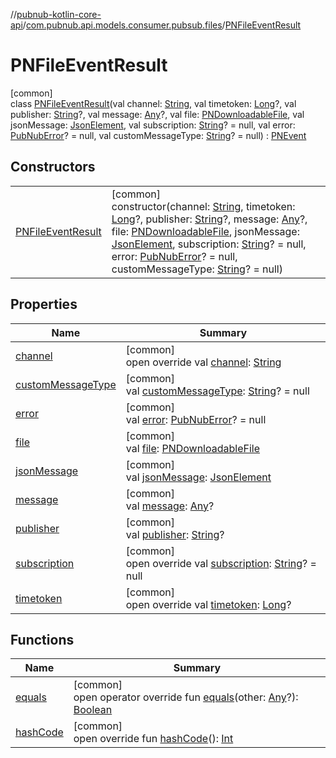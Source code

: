 //[pubnub-kotlin-core-api](../../../index.md)/[com.pubnub.api.models.consumer.pubsub.files](../index.md)/[PNFileEventResult](index.md)

# PNFileEventResult

[common]\
class [PNFileEventResult](index.md)(val channel: [String](https://kotlinlang.org/api/latest/jvm/stdlib/kotlin-stdlib/kotlin/-string/index.html), val timetoken: [Long](https://kotlinlang.org/api/latest/jvm/stdlib/kotlin-stdlib/kotlin/-long/index.html)?, val publisher: [String](https://kotlinlang.org/api/latest/jvm/stdlib/kotlin-stdlib/kotlin/-string/index.html)?, val message: [Any](https://kotlinlang.org/api/latest/jvm/stdlib/kotlin-stdlib/kotlin/-any/index.html)?, val file: [PNDownloadableFile](../../com.pubnub.api.models.consumer.files/-p-n-downloadable-file/index.md), val jsonMessage: [JsonElement](../../com.pubnub.api/-json-element/index.md), val subscription: [String](https://kotlinlang.org/api/latest/jvm/stdlib/kotlin-stdlib/kotlin/-string/index.html)? = null, val error: [PubNubError](../../com.pubnub.api/-pub-nub-error/index.md)? = null, val customMessageType: [String](https://kotlinlang.org/api/latest/jvm/stdlib/kotlin-stdlib/kotlin/-string/index.html)? = null) : [PNEvent](../../com.pubnub.api.models.consumer.pubsub/-p-n-event/index.md)

## Constructors

| | |
|---|---|
| [PNFileEventResult](-p-n-file-event-result.md) | [common]<br>constructor(channel: [String](https://kotlinlang.org/api/latest/jvm/stdlib/kotlin-stdlib/kotlin/-string/index.html), timetoken: [Long](https://kotlinlang.org/api/latest/jvm/stdlib/kotlin-stdlib/kotlin/-long/index.html)?, publisher: [String](https://kotlinlang.org/api/latest/jvm/stdlib/kotlin-stdlib/kotlin/-string/index.html)?, message: [Any](https://kotlinlang.org/api/latest/jvm/stdlib/kotlin-stdlib/kotlin/-any/index.html)?, file: [PNDownloadableFile](../../com.pubnub.api.models.consumer.files/-p-n-downloadable-file/index.md), jsonMessage: [JsonElement](../../com.pubnub.api/-json-element/index.md), subscription: [String](https://kotlinlang.org/api/latest/jvm/stdlib/kotlin-stdlib/kotlin/-string/index.html)? = null, error: [PubNubError](../../com.pubnub.api/-pub-nub-error/index.md)? = null, customMessageType: [String](https://kotlinlang.org/api/latest/jvm/stdlib/kotlin-stdlib/kotlin/-string/index.html)? = null) |

## Properties

| Name | Summary |
|---|---|
| [channel](channel.md) | [common]<br>open override val [channel](channel.md): [String](https://kotlinlang.org/api/latest/jvm/stdlib/kotlin-stdlib/kotlin/-string/index.html) |
| [customMessageType](custom-message-type.md) | [common]<br>val [customMessageType](custom-message-type.md): [String](https://kotlinlang.org/api/latest/jvm/stdlib/kotlin-stdlib/kotlin/-string/index.html)? = null |
| [error](error.md) | [common]<br>val [error](error.md): [PubNubError](../../com.pubnub.api/-pub-nub-error/index.md)? = null |
| [file](file.md) | [common]<br>val [file](file.md): [PNDownloadableFile](../../com.pubnub.api.models.consumer.files/-p-n-downloadable-file/index.md) |
| [jsonMessage](json-message.md) | [common]<br>val [jsonMessage](json-message.md): [JsonElement](../../com.pubnub.api/-json-element/index.md) |
| [message](message.md) | [common]<br>val [message](message.md): [Any](https://kotlinlang.org/api/latest/jvm/stdlib/kotlin-stdlib/kotlin/-any/index.html)? |
| [publisher](publisher.md) | [common]<br>val [publisher](publisher.md): [String](https://kotlinlang.org/api/latest/jvm/stdlib/kotlin-stdlib/kotlin/-string/index.html)? |
| [subscription](subscription.md) | [common]<br>open override val [subscription](subscription.md): [String](https://kotlinlang.org/api/latest/jvm/stdlib/kotlin-stdlib/kotlin/-string/index.html)? = null |
| [timetoken](timetoken.md) | [common]<br>open override val [timetoken](timetoken.md): [Long](https://kotlinlang.org/api/latest/jvm/stdlib/kotlin-stdlib/kotlin/-long/index.html)? |

## Functions

| Name | Summary |
|---|---|
| [equals](equals.md) | [common]<br>open operator override fun [equals](equals.md)(other: [Any](https://kotlinlang.org/api/latest/jvm/stdlib/kotlin-stdlib/kotlin/-any/index.html)?): [Boolean](https://kotlinlang.org/api/latest/jvm/stdlib/kotlin-stdlib/kotlin/-boolean/index.html) |
| [hashCode](hash-code.md) | [common]<br>open override fun [hashCode](hash-code.md)(): [Int](https://kotlinlang.org/api/latest/jvm/stdlib/kotlin-stdlib/kotlin/-int/index.html) |
